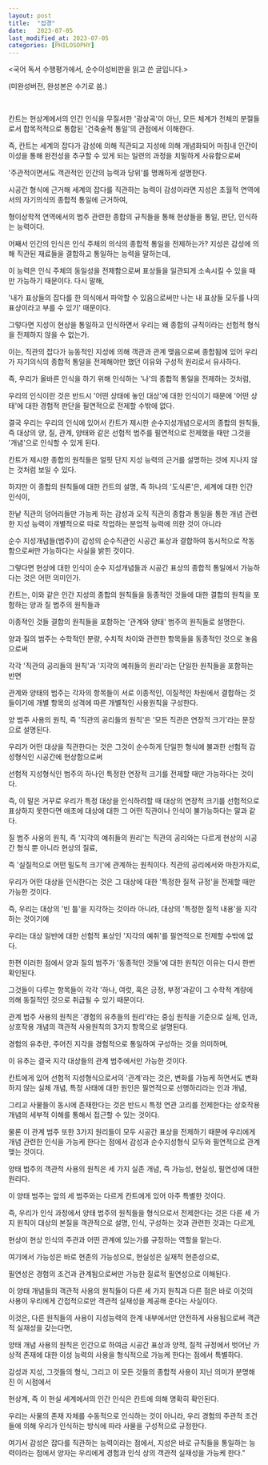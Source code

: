 ```yaml
---
layout: post
title:  "접경"
date:   2023-07-05
last_modified_at: 2023-07-05
categories: [PHILOSOPHY]
---
```



<국어 독서 수행평가에서, 순수이성비판을 읽고 쓴 글입니다.>

(미완성버전, 완성본은 수기로 씀.)

‍

칸트는 현상계에서의 인간 인식을 무질서한 '광상곡'이 아닌, 모든 체계가 전체의 분절들로서 합목적적으로 통합된 '건축술적 통일'의 관점에서 이해한다.

즉, 칸트는 세계의 잡다가 감성에 의해 직관되고 지성에 의해 개념화되어 마침내 인간이 이성을 통해 완전성을 추구할 수 있게 되는 일련의 과정을 치밀하게 사유함으로써

'주관적이면서도 객관적인 인간의 능력과 당위'를 명쾌하게 설명한다.

시공간 형식에 근거해 세계의 잡다를 직관하는 능력이 감성이라면 지성은 초월적 연역에서의 자기의식의 종합적 통일에 근거하여,

형이상학적 연역에서의 범주 관련한 종합의 규칙들을 통해 현상들을 통일, 판단, 인식하는 능력이다.

어째서 인간의 인식은 인식 주체의 의식의 종합적 통일을 전제하는가? 지성은 감성에 의해 직관된 재료들을 결합하고 통일하는 능력을 말하는데,

이 능력은 인식 주체의 동일성을 전제함으로써 표상들을 일관되게 소속시킬 수 있을 때만 가능하기 때문이다. 다시 말해,

'내가 표상들의 잡다를 한 의식에서 파악할 수 있음으로써만 나는 내 표상들 모두를 나의 표상이라고 부를 수 있기' 때문이다.

그렇다면 지성이 현상을 통일하고 인식하면서 우리는 왜 종합의 규칙이라는 선험적 형식을 전제하지 않을 수 없는가.

이는, 직관의 잡다가 능동적인 지성에 의해 객관과 관계 맺음으로써 종합됨에 있어 우리가 자기의식의 종합적 통일을 전제해야만 했던 이유와 구성적 원리로서 유사하다.

즉, 우리가 올바른 인식을 하기 위해 인식하는 '나'의 종합적 통일을 전제하는 것처럼,

우리의 인식이란 것은 반드시 '어떤 상태에 놓인 대상'에 대한 인식이기 때문에 '어떤 상태'에 대한 경험적 판단을 필연적으로 전제할 수밖에 없다.

결국 우리는 우리의 인식에 있어서 칸트가 제시한 순수지성개념으로서의 종합의 원칙들, 즉 대상의 양, 질, 관계, 양태와 같은 선험적 범주를 필연적으로 전제했을 때만 그것을 '개념'으로 인식할 수 있게 된다.

칸트가 제시한 종합의 원칙들은 얼핏 단지 지성 능력의 근거를 설명하는 것에 지나지 않는 것처럼 보일 수 있다.

하지만 이 종합의 원칙들에 대한 칸트의 설명, 즉 하나의 '도식론'은, 세계에 대한 인간 인식이,

한낱 직관의 덩어리들만 가능케 하는 감성과 오직 직관의 종합과 통일을 통한 개념 관련한 지성 능력이 개별적으로 따로 작업하는 분업적 능력에 의한 것이 아니라

순수 지성개념들(범주)이 감성의 순수직관인 시공간 표상과 결합하여 동시적으로 작동함으로써만 가능하다는 사실을 밝힌 것이다.

그렇다면 현상에 대한 인식이 순수 지성개념들과 시공간 표상의 종합적 통일에서 가능하다는 것은 어떤 의미인가.

 칸트는, 이와 같은 인간 지성의 종합의 원칙들을 동종적인 것들에 대한 결합의 원칙을 포함하는 양과 질 범주의 원칙들과

이종적인 것들 결합의 원칙들을 포함하는 '관계와 양태' 범주의 원칙들로 설명한다.

양과 질의 범주는 수학적인 분량, 수치적 차이와 관련한 항목들을 동종적인 것으로 놓음으로써

각각 '직관의 공리들의 원칙'과 '지각의 예취들의 원리'라는 단일한 원칙들을 포함하는 반면

관계와 양태의 범주는 각자의 항목들이 서로 이종적인, 이질적인 차원에서 결합하는 것들이기에 개별 항목의 성격에 따른 개별적인 사용원칙을 구성한다.

양 범주 사용의 원칙, 즉 '직관의 공리들의 원칙'은 '모든 직관은 연장적 크기'라는 문장으로 설명된다.

우리가 어떤 대상을 직관한다는 것은 그것이 순수하게 단일한 형식에 불과한 선험적 감성형식인 시공간에 현상함으로써

선험적 지성형식인 범주의 하나인 특정한 연장적 크기를 전제할 때만 가능하다는 것이다.

즉, 이 말은 거꾸로 우리가 특정 대상을 인식하려할 때 대상의 연장적 크기를 선험적으로 표상하지 못한다면 애초에 대상에 대한 그 어떤 직관이나 인식이 불가능하다는 말과 같다.

질 범주 사용의 원칙, 즉 '지각의 예취들의 원리'는 직관의 공리와는 다르게 현상의 시공간 형식 뿐 아니라 현상의 질료,

즉 '실질적으로 어떤 밀도적 크기'에 관계하는 원칙이다. 직관의 공리에서와 마찬가지로,

우리가 어떤 대상을 인식한다는 것은 그 대상에 대한 '특정한 질적 규정'을 전제할 때만 가능한 것이다.

즉, 우리는 대상의 '빈 틀'을 지각하는 것이라 아니라, 대상의 '특정한 질적 내용'을 지각하는 것이기에

우리는 대상 일반에 대한 선험적 표상인 '지각의 예취'를 필연적으로 전제할 수밖에 없다.

한편 이러한 점에서 양과 질의 범주가 '동종적인 것들'에 대한 원칙인 이유는 다시 한번 확인된다.

그것들이 다루는 항목들이 각각 '하나, 여럿, 혹은 긍정, 부정'과같이 그 수학적 계량에 의해 동질적인 것으로 취급될 수 있기 때문이다.

관계 범주 사용의 원칙은 '경험의 유추들의 원리'라는 중심 원칙을 기준으로 실체, 인과, 상호작용 개념의 객관적 사용원칙의 3가지 항목으로 설명된다.

경험의 유추란, 주어진 지각을 경험적으로 통일하여 구성하는 것을 의미하며,

이 유추는 결국 지각 대상들의 관계 범주에서만 가능한 것이다.

칸트에게 있어 선험적 지성형식으로서의 '관계'라는 것은, 변화를 가능케 하면서도 변화하지 않는 실체 개념, 특정 사태에 대한 원인은 필연적으로 선행하리라는 인과 개념,

그리고 사물들이 동시에 존재한다는 것은 반드시 특정 연관 고리를 전제한다는 상호작용 개념의 세부적 이해를 통해서 접근할 수 있는 것이다.

물론 이 관계 범주 또한 3가지 원리들이 모두 시공간 표상을 전제하기 때문에 우리에게 개념 관련한 인식을 가능케 한다는 점에서 감성과 순수지성형식 모두와 필연적으로 관계 맺는 것이다.

양태 범주의 객관적 사용의 원칙은 세 가지 실존 개념, 즉 가능성, 현실성, 필연성에 대한 원리다.

이 양태 범주는 앞의 세 범주와는 다르게 칸트에게 있어 아주 특별한 것이다.

즉, 우리가 인식 과정에서 양태 범주의 원칙들을 형식으로서 전제한다는 것은 다른 세 가지 원칙이 대상의 본질을 객관적으로 설명, 인식, 구성하는 것과 관련한 것과는 다르게,

현상이 현상 인식의 주관과 어떤 관계에 있는가를 규정하는 역할을 맡는다.

여기에서 가능성은 바로 현존의 가능성으로, 현실성은 실재적 현존성으로,

필연성은 경험의 조건과 관계됨으로써만 가능한 질료적 필연성으로 이해된다.

이 양태 개념들의 객관적 사용의 원칙들이 다른 세 가지 원칙과 다른 점은 바로 이것의 사용이 우리에게 간접적으로만 객관적 실재성을 제공해 준다는 사실이다.

이것은, 다른 원칙들의 사용이 지성능력의 한계 내부에서만 안전하게 사용됨으로써 객관적 실재성을 갖는다면,

양태 개념 사용의 원칙은 인간으로 하여금 시공간 표상과 양적, 질적 규정에서 벗어난 가상적 존재에 대한 이성 능력의 사용을 형식적으로 가능케 한다는 점에서 특별하다.

감성과 지성, 그것들의 형식, 그리고 이 모든 것들의 종합적 사용이 지닌 의미가 분명해진 이 시점에서

현상계, 즉 이 현실 세계에서의 인간 인식은 칸트에 의해 명확히 확인된다.

우리는 사물의 존재 자체를 수동적으로 인식하는 것이 아니라, 우리 경험의 주관적 조건들에 의해 우리가 인식하는 방식에 따라 사물을 구성적으로 규정한다.

여기서 감성은 잡다를 직관하는 능력이라는 점에서, 지성은 바로 규칙들을 통일하는 능력이라는 점에서 양자는 우리에게 경험과 인식 상의 객관적 실재성을 가능케 한다."
